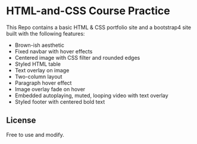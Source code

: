 # HTML-and-CSS Course Practice


This Repo contains a basic HTML & CSS portfolio site and a bootstrap4 site built with the following features:

- Brown-ish aesthetic
- Fixed navbar with hover effects
- Centered image with CSS filter and rounded edges
- Styled HTML table
- Text overlay on image
- Two-column layout
- Paragraph hover effect
- Image overlay fade on hover
- Embedded autoplaying, muted, looping video with text overlay
- Styled footer with centered bold text

## License

Free to use and modify.
